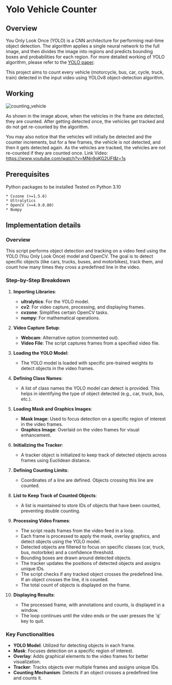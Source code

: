 # Yolo Vehicle Counter

## Overview
You Only Look Once (YOLO) is a CNN architecture for performing real-time object detection. The algorithm applies a single neural network to the full image, and then divides the image into regions and predicts bounding boxes and probabilities for each region. For more detailed working of YOLO algorithm, please refer to the [YOLO paper](https://pjreddie.com/media/files/papers/YOLOv3.pdf). 

This project aims to count every vehicle (motorcycle, bus, car, cycle, truck, train) detected in the input video using YOLOv8 object-detection algorithm.


## Working 
![counting_vehicle](https://github.com/tuyenle009/YOLOv8-Object_Tracking-Counting_Vehicles/assets/128459950/e1841e92-feb4-479c-8c82-b6231dbff60c)

As shown in the image above, when the vehicles in the frame are detected, they are counted. After getting detected once, the vehicles get tracked and do not get re-counted by the algorithm. 

You may also notice that the vehicles will initially be detected and the counter increments, but for a few frames, the vehicle is not detected, and then it gets detected again. As the vehicles are tracked, the vehicles are not re-counted if they are counted once. 
Link Video: <a> https://www.youtube.com/watch?v=MNn9qKG2UFI&t=1s </a>

## Prerequisites

Python packages to be installed
Tested on Python 3.10
```
* Cvzone (>=1.5.6)
* Ultralytics
* OpenCV (>=4.9.0.80)
* Numpy
```

## Implementation details

### Overview

This script performs object detection and tracking on a video feed using the YOLO (You Only Look Once) model and OpenCV. The goal is to detect specific objects (like cars, trucks, buses, and motorbikes), track them, and count how many times they cross a predefined line in the video.

### Step-by-Step Breakdown

1. **Importing Libraries**:
   - **ultralytics**: For the YOLO model.
   - **cv2**: For video capture, processing, and displaying frames.
   - **cvzone**: Simplifies certain OpenCV tasks.
   - **numpy**: For mathematical operations.

2. **Video Capture Setup**:
   - **Webcam**: Alternative option (commented out).
   - **Video File**: The script captures frames from a specified video file.

3. **Loading the YOLO Model**:
   - The YOLO model is loaded with specific pre-trained weights to detect objects in the video frames.

4. **Defining Class Names**:
   - A list of class names the YOLO model can detect is provided. This helps in identifying the type of object detected (e.g., car, truck, bus, etc.).

5. **Loading Mask and Graphics Images**:
   - **Mask Image**: Used to focus detection on a specific region of interest in the video frames.
   - **Graphics Image**: Overlaid on the video frames for visual enhancement.

6. **Initializing the Tracker**:
   - A tracker object is initialized to keep track of detected objects across frames using Euclidean distance.

7. **Defining Counting Limits**:
   - Coordinates of a line are defined. Objects crossing this line are counted.

8. **List to Keep Track of Counted Objects**:
   - A list is maintained to store IDs of objects that have been counted, preventing double counting.

9. **Processing Video Frames**:
   - The script reads frames from the video feed in a loop.
   - Each frame is processed to apply the mask, overlay graphics, and detect objects using the YOLO model.
   - Detected objects are filtered to focus on specific classes (car, truck, bus, motorbike) and a confidence threshold.
   - Bounding boxes are drawn around detected objects.
   - The tracker updates the positions of detected objects and assigns unique IDs.
   - The script checks if any tracked object crosses the predefined line. If an object crosses the line, it is counted.
   - The total count of objects is displayed on the frame.

10. **Displaying Results**:
    - The processed frame, with annotations and counts, is displayed in a window.
    - The loop continues until the video ends or the user presses the 'q' key to quit.

### Key Functionalities

- **YOLO Model**: Utilized for detecting objects in each frame.
- **Mask**: Focuses detection on a specific region of interest.
- **Overlay**: Adds graphical elements to the video frames for better visualization.
- **Tracker**: Tracks objects over multiple frames and assigns unique IDs.
- **Counting Mechanism**: Detects if an object crosses a predefined line and counts it.

